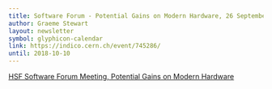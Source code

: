 ```yaml
---
title: Software Forum - Potential Gains on Modern Hardware, 26 September 2018
author: Graeme Stewart
layout: newsletter
symbol: glyphicon-calendar
link: https://indico.cern.ch/event/745286/
until: 2018-10-10
---
```


[HSF Software Forum Meeting, Potential Gains on Modern Hardware](https://indico.cern.ch/event/745286/)
